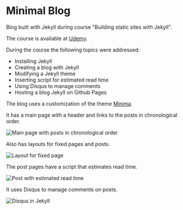 
# Minimal Blog

Blog built with Jekyll during course "Building static sites with Jekyll".

The course is avaliable at [Udemy](https://www.udemy.com/criando-sites-estaticos-com-jekyll/).

During the course the following topics were addressed:

- Installing Jekyll
- Creating a blog with Jekyll
- Modifying a Jekyll theme
- Inserting script for estimated read time
- Using Disqus to manage comments
- Hosting a blog Jekyll on Github Pages

The blog uses a customization of the theme [Minima](https://jekyll.github.io/minima/).

It has a main page with a header and links to the posts in chronological order.

![Main page with posts in chronological order](https://lh3.googleusercontent.com/yPITF0goQoTHkExLx-uKEiCPCD6765wVT2Qvwk16b8xrdqNw4w0ghTlhdjBAf4tKWs2DplcJes_VILE=w1366-h632)

Also has layouts for fixed pages and posts.

![Layout for fixed page](https://lh3.googleusercontent.com/NHqFh5PU0WNCbvmnLFsxDzqMAYO6nYAGxFkTA1cLgEkSWddSAWc6FApIdI72x8NlSTPrKsjqyEWHxOE=w1366-h632)

The post pages have a script that estimates read time.

![Post with estimated read time](https://lh4.googleusercontent.com/_NQ3nU8iiAlD9jClzoe7wgYO77xgICpLM2Sj-SWwwH5i4bp4LfA_VOcqYBH8quSCxXim8TGWvKHK4C0=w1366-h632)

It uses Disqus to manage comments on posts.

![Disqus in Jekyll](https://lh4.googleusercontent.com/Q1NZ_6iKfPrU7uA3ABBJgxeA7q6UNrq790hRJj0avXKZLpGLzG_O5HWwi1cgA4-wBB71Gq4_6k0X2So=w1366-h632)